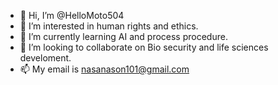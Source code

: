 - 👋 Hi, I’m @HelloMoto504
- 👀 I’m interested in human rights and ethics.
- 🌱 I’m currently learning AI and process procedure.
- 💞️ I’m looking to collaborate on Bio security and life sciences develoment.
- 📫 My email is nasanason101@gmail.com

<!---
HelloMoto504/HelloMoto504 is a ✨ special ✨ repository because its `README.md` (this file) appears on your GitHub profile.
You can click the Preview link to take a look at your changes.
--->
